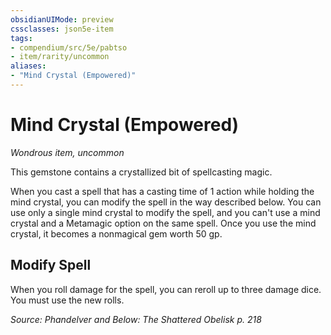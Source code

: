 ```yaml
---
obsidianUIMode: preview
cssclasses: json5e-item
tags:
- compendium/src/5e/pabtso
- item/rarity/uncommon
aliases: 
- "Mind Crystal (Empowered)"
---
```

# Mind Crystal (Empowered)
*Wondrous item, uncommon*  


This gemstone contains a crystallized bit of spellcasting magic.

When you cast a spell that has a casting time of 1 action while holding the mind crystal, you can modify the spell in the way described below. You can use only a single mind crystal to modify the spell, and you can't use a mind crystal and a Metamagic option on the same spell. Once you use the mind crystal, it becomes a nonmagical gem worth 50 gp.

## Modify Spell

When you roll damage for the spell, you can reroll up to three damage dice. You must use the new rolls.

*Source: Phandelver and Below: The Shattered Obelisk p. 218*